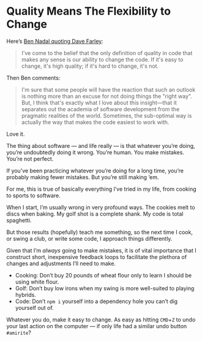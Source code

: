 # Quality Means The Flexibility to Change

Here’s [Ben Nadal quoting Dave Farley](https://www.bennadel.com/blog/4713-dave-farley-on-what-makes-high-quality-code.htm):

> I've come to the belief that the only definition of quality in code that makes any sense is our ability to change the code. If it's easy to change, it's high quality; if it's hard to change, it's not.

Then Ben comments:

> I'm sure that some people will have the reaction that such an outlook is nothing more than an excuse for not doing things the "right way". But, I think that's exactly what I love about this insight—that it separates out the academia of software development from the pragmatic realities of the world. Sometimes, the sub-optimal way is actually the way that makes the code easiest to work with.

Love it.

The thing about software — and life really — is that whatever you’re doing, you’re undoubtedly doing it wrong. You’re human. You make mistakes. You’re not perfect. 

If you’ve been practicing whatever you’re doing for a long time, you’re probably making fewer mistakes. But you’re still making ’em. 

For me, this is true of basically everything I’ve tried in my life, from cooking to sports to software. 

When I start, I’m usually wrong in very profound ways. The cookies melt to discs when baking. My golf shot is a complete shank. My code is total spaghetti.

But those results (hopefully) teach me something, so the next time I cook, or swing a club, or write some code, I approach things differently.

Given that I’m _always_ going to make mistakes, it is of vital importance that I construct short, inexpensive feedback loops to facilitate the plethora of changes and adjustments I’ll need to make. 

- Cooking: Don’t buy 20 pounds of wheat flour only to learn I should be using white flour.
- Golf: Don’t buy low irons when my swing is more well-suited to playing hybrids.
- Code: Don’t `npm i` yourself into a dependency hole you can’t dig yourself out of.

Whatever you do, make it easy to change. As easy as hitting `CMD`+`Z` to undo your last action on the computer — if only life had a similar undo button `#amirite`?